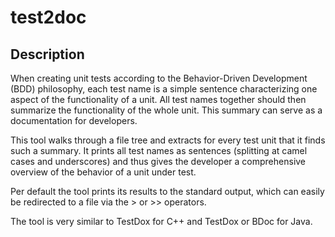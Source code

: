 test2doc
========

Description
-----------

When creating unit tests according to the Behavior-Driven Development (BDD) philosophy, each test name is a simple sentence characterizing one aspect of the functionality of a unit. All test names together should then summarize the functionality of the whole unit. This summary can serve as a documentation for developers.

This tool walks through a file tree and extracts for every test unit that it finds such a summary. It prints all test names as sentences (splitting at camel cases and underscores) and thus gives the developer a comprehensive overview of the behavior of a unit under test.

Per default the tool prints its results to the standard output, which can easily be redirected to a file via the > or >> operators.

The tool is very similar to TestDox for C++ and TestDox or BDoc for Java.
